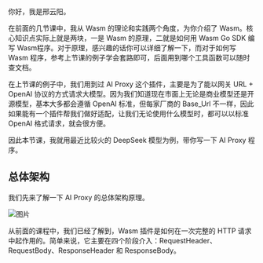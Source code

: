 你好，我是邢云阳。

在前面的几节课中，我从 Wasm 的理论和实践两个角度，为你介绍了 Wasm。核心知识点实际上就是两块，一是 Wasm 的原理，二就是如何用 Wasm Go SDK 编写 Wasm程序。对于原理，感兴趣的话你可以详细了解一下，而对于如何写 Wasm 程序，参考上节课的例子学会套路即可，后面用到哪个工具函数可以随时查文档。

在上节课的例子中，我们用到过 AI Proxy 这个插件，主要是为了能以网关 URL + OpenAI 协议的方式请求大模型。因为我们知道现在市面上无论是商业模型还是开源模型，基本大多都会遵循 OpenAI 标准，但每家厂商的 Base\_Url 不一样，因此如果能有一个插件帮我们做好适配，让我们无论使用什么模型时，都可以以标准 OpenAI 格式请求，就会很方便。

因此本节课，我就用最近比较火的 DeepSeek 模型为例，带你写一下 AI Proxy 程序。

## 总体架构

我们先来了解一下 AI Proxy 的总体架构原理。

![图片](https://static001.geekbang.org/resource/image/a4/25/a478e4ayyfe80a38e30f8ef64018c225.jpg?wh=1920x960)

从前面的课程中，我们已经了解到，Wasm 插件是如何在一次完整的 HTTP 请求中起作用的。简单来说，它主要在四个阶段介入：RequestHeader、RequestBody、ResponseHeader 和 ResponseBody。